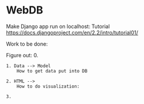 # WebDB

Make Django app run on localhost: Tutorial
  https://docs.djangoproject.com/en/2.2/intro/tutorial01/
  
Work to be done:
  
  Figure out:
    0. 
    
    1. Data --> Model 
        How to get data put into DB
        
    2. HTML --> 
        How to do visualization:
          
    3. 
